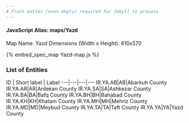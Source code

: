 ```yaml
---
# Front matter (even empty) required for Jekyll to process
---
```


#### JavaScript Alias: maps/Yazd

Map Name: Yazd
Dimensions (Width x Height): 610x570



{% embed_spec_map Yazd-map.js %}

### List of Entities

ID | Short label | Label
---|---|---|---
IR.YA.AB|AB|Abarkuh County
IR.YA.AR|AR|Ardekan County
IR.YA.SA|SA|Ashkezar County
IR.YA.BA|BA|Bafq County
IR.YA.BH|BH|Bahabad County
IR.YA.KH|KH|Khatam County
IR.YA.MH|MH|Mehriz County
IR.YA.MD|MD|Meybud County
IR.YA.TA|TA|Taft County
IR.YA.YA|YA|Yazd County